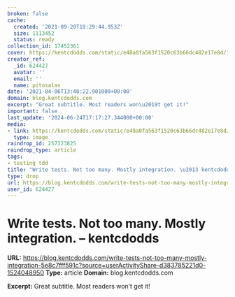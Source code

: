 ```yaml
---
broken: false
cache:
  created: '2021-09-20T19:29:44.953Z'
  size: 1113452
  status: ready
collection_id: 17452361
cover: https://kentcdodds.com/static/e48a0fa563f1520c63b66dc482e17e8d/3e561/banner.jpg
creator_ref:
  _id: 624427
  avatar: ''
  email: ''
  name: pitosalas
date: '2021-04-06T13:40:22.901000+00:00'
domain: blog.kentcdodds.com
excerpt: "Great subtitle. Most readers won\u2019t get it!"
important: false
last_update: '2024-06-24T17:17:27.344000+00:00'
media:
- link: https://kentcdodds.com/static/e48a0fa563f1520c63b66dc482e17e8d/3e561/banner.jpg
  type: image
raindrop_id: 257323825
raindrop_type: article
tags:
- testing tdd
title: "Write tests. Not too many. Mostly integration. \u2013 kentcdodds"
type: drop
url: https://blog.kentcdodds.com/write-tests-not-too-many-mostly-integration-5e8c7fff591c?source=userActivityShare-d383785221d0-1524048950
user_id: 624427
---
```


# Write tests. Not too many. Mostly integration. – kentcdodds

**URL:** https://blog.kentcdodds.com/write-tests-not-too-many-mostly-integration-5e8c7fff591c?source=userActivityShare-d383785221d0-1524048950
**Type:** article
**Domain:** blog.kentcdodds.com

**Excerpt:** Great subtitle. Most readers won’t get it!
